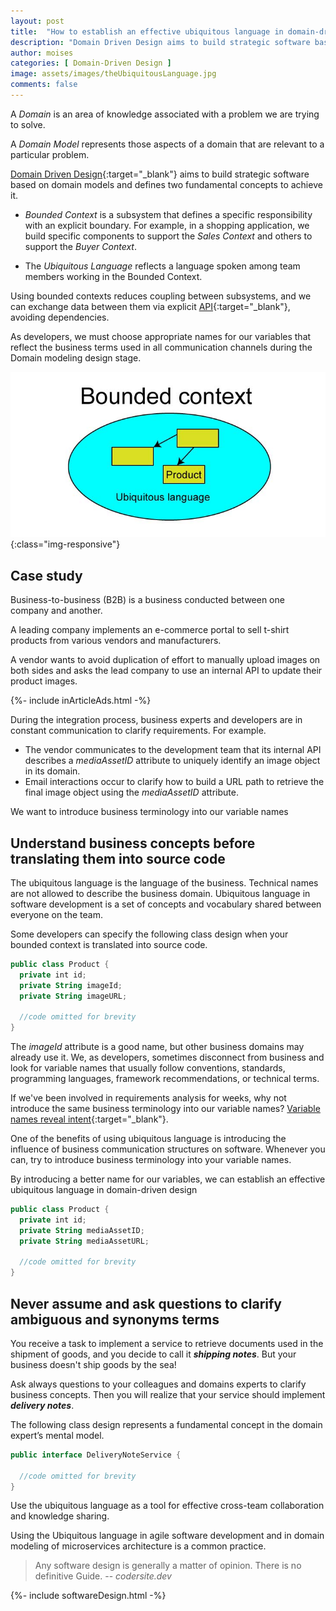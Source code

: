 ```yaml
---
layout: post
title:  "How to establish an effective ubiquitous language in domain-driven design"
description: "Domain Driven Design aims to build strategic software based on domain models. Domain modeling in microservices architecture"
author: moises
categories: [ Domain-Driven Design ]
image: assets/images/theUbiquitousLanguage.jpg
comments: false
---
```


A *Domain* is an area of knowledge associated with a problem we are trying to solve.

A *Domain Model* represents those aspects of a domain that are relevant to a particular problem.

[Domain Driven Design](https://en.wikipedia.org/wiki/Domain-driven_design){:target="_blank"} aims to build strategic software based on domain models and defines two fundamental concepts to achieve it.

- *Bounded Context* is a subsystem that defines a specific responsibility with an explicit boundary. For example, in a shopping application, we build specific components to support the *Sales Context* and others to support the *Buyer Context*.

- The *Ubiquitous Language* reflects a language spoken among team members working in the Bounded Context.

Using bounded contexts reduces coupling between subsystems, and we can exchange data between them via explicit [API](https://codersite.dev/documenting-rest-api-openapi3/){:target="_blank"}, avoiding dependencies.

As developers, we must choose appropriate names for our variables that reflect the business terms used in all communication channels during the Domain modeling design stage.

![ubiquitous Language](/assets/images/ubiquitousLanguage.jpg "bounded context"){:class="img-responsive"}

## Case study

Business-to-business (B2B) is a business conducted between one company and another.

A leading company implements an e-commerce portal to sell t-shirt products from various vendors and manufacturers.

A vendor wants to avoid duplication of effort to manually upload images on both sides and asks the lead company to use an internal API to update their product images.

<div>
{%- include inArticleAds.html -%}
</div>

During the integration process, business experts and developers are in constant communication to clarify requirements. For example.

- The vendor communicates to the development team that its internal API describes a *mediaAssetID* attribute to uniquely identify an image object in its domain.
- Email interactions occur to clarify how to build a URL path to retrieve the final image object using the *mediaAssetID* attribute.

We want to introduce business terminology into our variable names

## Understand business concepts before translating them into source code

The ubiquitous language is the language of the business. Technical names are not allowed to describe the business domain. Ubiquitous language in software development is a set of concepts and vocabulary shared between everyone on the team.

Some developers can specify the following class design when your bounded context is translated into source code.

```kotlin
public class Product {
  private int id;
  private String imageId;
  private String imageURL;
  
  //code omitted for brevity
}
```

The *imageId* attribute is a good name, but other business domains may already use it. We, as developers, sometimes disconnect from business and look for variable names that usually follow conventions, standards, programming languages, framework recommendations, or technical terms.

If we've been involved in requirements analysis for weeks, why not introduce the same business terminology into our variable names? [Variable names reveal intent](https://codersite.dev/clean-code/){:target="_blank"}. 

One of the benefits of using ubiquitous language is introducing the influence of business communication structures on software. Whenever you can, try to introduce business terminology into your variable names.

By introducing a better name for our variables, we can establish an effective ubiquitous language in domain-driven design

```kotlin
public class Product {
  private int id;
  private String mediaAssetID;
  private String mediaAssetURL;
  
  //code omitted for brevity
}
```

## Never assume and ask questions to clarify ambiguous and synonyms terms

You receive a task to implement a service to retrieve documents used in the shipment of goods, and you decide to call it  ***shipping notes***. But your business doesn't ship goods by the sea! 

Ask always questions to your colleagues and domains experts to clarify business concepts. Then you will realize that your service should implement ***delivery notes***.

The following class design represents a fundamental concept in the domain expert’s mental model.

```kotlin
public interface DeliveryNoteService {

  //code omitted for brevity
}
```

Use the ubiquitous language as a tool for effective cross-team collaboration and knowledge sharing. 

Using the Ubiquitous language in agile software development and in domain modeling of microservices architecture is a common practice.

> Any software design is generally a matter of opinion. There is no definitive Guide. -- <cite>codersite.dev</cite>

<div>
{%- include softwareDesign.html -%}
</div>